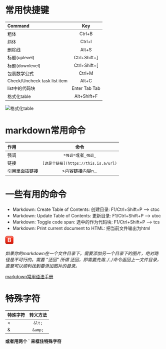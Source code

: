 
# 常用快捷键
| **Command**                  |    **Key**    |
| :--------------------------- | :-----------: |
| 粗体                         |    Ctrl+B     |
| 斜体                         |    Ctrl+I     |
| 删除线                       |     Alt+S     |
| 标题(uplevel)                | Ctrl+Shift+]  |
| 标题(downlevel)              | Ctrl+Shift+[  |
| 包裹数学公式                 |    Ctrl+M     |
| Check/Uncheck task list item |     Alt+C     |
| list中的代码块               | Enter Tab Tab |
| 格式化table                  |  Alt+Shift+F  |
![格式化table](https://raw.githubusercontent.com/yzhang-gh/vscode-markdown/master/images/gifs/table-formatter.gif)

# markdown常用命令
| 作用           |                   命令                   |
| :------------- | :--------------------------------------: |
| 强调           |           `*强调*`或者`_强调_`           |
| 链接           |  `[这是个链接](https://this.is.a/url)`   |
| 引用里面插链接 | >内容[链接](https://xxx.xxx.xxx)内容n... |

# 一些有用的命令
- Markdown: Create Table of Contents: 创建目录: F1/Ctrl+Shift+P --> ctoc
- Markdown: Update Table of Contents: 更新目录: F1/Ctrl+Shift+P --> utoc
- Markdown: Toggle code span: 选中的作为代码块: F1/Ctrl+Shift+P --> tcs
- Markdown: Print current document to HTML: 把当前文件输出为html


![本地图片](./resources/127345.png "需上传github后引用,否则作blog图片会失效")

*如果你的markdown在一个文件目录下，需要添加另一个目录下的图片，绝对路径是不可行的。需要 “迂回”
所谓 迂回，即需要先用../../命令返回上一文件目录，直至可以顺利找到要添加图片的目录。*

[markdown常用语法手册](https://blog.rxliuli.com/p/5042aac0/)
<br/>

# 特殊字符
| 特殊字符 | 转义方法 |
| :------- | :------: |
| <        |  `&lt;`  |
| &        | `&amp;`  |
**或者用两个 ` 来框住特殊字符**
